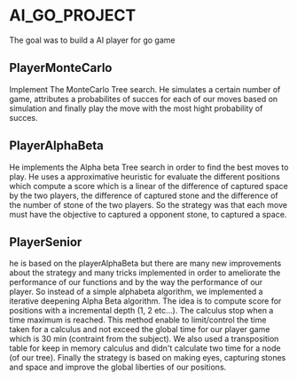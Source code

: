 # AI_GO_PROJECT

The goal was to build a AI player for go game

## PlayerMonteCarlo
 
 Implement The MonteCarlo Tree search. He simulates a certain number of game, attributes a probabilites of succes for each of our moves based on simulation and finally play the move with the most hight probability of succes.
 
## PlayerAlphaBeta

He implements the Alpha beta Tree search in order to find the best moves to play. He uses a approximative heuristic for evaluate the different positions which compute a score which is a linear of the difference of captured space by the two players, the difference of captured stone and the difference of the number of stone of the two players. 
So the strategy was that each move must have the objective to captured a opponent stone, to captured a space.

## PlayerSenior

he is based on the playerAlphaBeta but there are many new improvements about the strategy and many tricks implemented in order to ameliorate the performance of our functions and by the way the performance of our player. 
So instead of a simple alphabeta algorithm, we implemented a iterative deepening Alpha Beta algorithm. The idea is to compute score for positions with a incremental depth (1, 2 etc...). The calculus stop when a time maximum is reached. This method enable to limit/control the time taken for a calculus and not exceed the global time for our player game which is 30 min (contraint from the subject).
We also used a transposition table for keep in memory calculus and didn't calculate two time for a node (of our tree).
Finally the strategy is based on making eyes, capturing stones and space and improve the global liberties of our positions.
